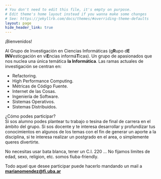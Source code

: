 ```yaml
---
# You don't need to edit this file, it's empty on purpose.
# Edit theme's home layout instead if you wanna make some changes
# See: https://jekyllrb.com/docs/themes/#overriding-theme-defaults
layout: page
hide_header_link: true
---
```


¡Bienvenidos! 

Al Grupo de Investigación en Ciencias Informáticas (g**R**upo d**E** **INV**esticgación en vi**E**ncias informá**T**icas). Un grupo de apasionados que nos nuclea una única temática **la Informática**. Las ramas actuales de investigación se centran en:

* Refactoring.
* High Performance Computing.
* Métricas de Código Fuente.
* Internet de las Cosas.
* Ingeniería de Software.
* Sistemas Operativos.
* Sistemas Distribuidos.

¿Cómo podes participar?  
Si sos alumno podes plantear tu trabajo o tesina de final de carrera en el ámbito del grupo. Si sos docente y te interesa desarrollar y profundizar tus conocimientos en algunos de los temas con el fin de generar un aporte a la disciplina, si te interesa realizar un postgrado en el area, o simplemente queres divertirte.  

No necesitas usar bata blanca, tener un C.I. 220 ...  No fijamos limites de edad, sexo, religion, etc. somos fiuba-friendly.  

Todo aquel que desee participar puede hacerlo mandando un mail a **marianomendez@fi.uba.ar**



